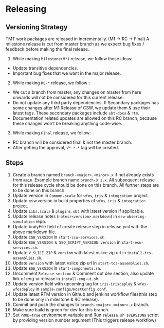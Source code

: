 # Releasing

## Versioning Strategy

TMT work packages are released in incrementally. (M1 -> RC -> Final)
A milestone release is cut from master branch as we expect bug fixes / feedback before making the final release.
1. While making `Milestone(M*)` release, we follow these ideas:
- Update transitive dependencies.
- Important bug fixes that we want in the major release.
2. While making `RC-*` release, we follow :
- We cut a branch from master, any changes on master from here onwards will not be considered for this current release.
- Do not update any third party dependencies.
  If Secondary packages has some changes after M1 Release of CSW, we update them & use their latest tags.
  These secondary packages include `sbt-docs` & `rtm`.
- Documentation related updates are allowed on this RC branch, because these changes won't be breaking anything code-wise.
3. While making `Final` release, we follow:
- RC branch will be considered final & not the master branch.
- After getting the approval, `V*.*.*` tag will be created.

## Steps

1. Create a branch named `branch-<major>.<minor>.x` if not already exists from `main`. Example branch name `branch-0.1.x`.
   All subsequent release for this release cycle should be done on this branch. All further steps are to be done on this branch.
2. Update version in `Common.scala` for `wfos`, `iris` & `integration` project.
3. Update csw.version in build.properties of `wfos`, `iris` & `integration` project.
4. Update `Libs.scala` & `plugins.sbt` with latest version if applicable.
5. Update release notes (`notes/<version>.markdown`) in `esw-obsering-simulation` repo.
6. Update bodyFile field of create release step in release.yml with the above markdown file. 
7. Update `CSW_VERSION` in `start-csw-services.sh`.
8. Update `ESW_VERSION & SEQ_SCRIPT_VERSION version` in `start-esw-services.sh`.
9. Update `V_SLICE_ZIP` & `version` with latest vslice zip url in `install-tcs-assemblies.sh`.
10. Update `version` with latest vslice zip url in `start-tcs-assemblies.sh`.
11. Update `ESW_VERSION` in `start-components.sh`.
12. Uncomment `Release section` & Comment out dev section, also update link of eng-ui release in `install-eng-ui.sh`.
13. Update version field with upcoming tag for `iris-irisdeploy` & `wfos-wfosdeploy` in `sample-configs/HostConfig.conf`.
14. Update latest RTM version in Github and jenkins workflow files(this step to be done only in milestone & RC release).
15. Commit and push the changes to `branch-<major>.<minor>.x` branch.
16. Make sure build is green for dev for this branch.
17. Set `PROD=true` environment variable and Run `release.sh $VERSION$` script by providing version number argument (This triggers release workflow)